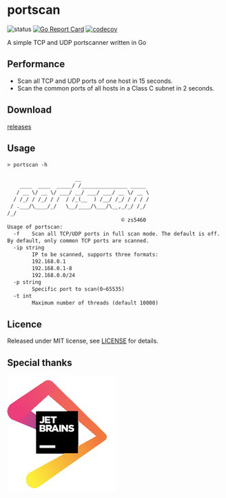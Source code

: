 # portscan

![status](https://img.shields.io/github/workflow/status/zs5460/test/release)
[![Go Report Card](https://goreportcard.com/badge/github.com/zs5460/test)](https://goreportcard.com/report/github.com/zs5460/test)
[![codecov](https://codecov.io/gh/zs5460/test/branch/main/graph/badge.svg?token=b7aeunEgyb)](https://codecov.io/gh/zs5460/test)

A simple TCP and UDP portscanner written in Go

## Performance

* Scan all TCP and UDP ports of one host in 15 seconds.
* Scan the common ports of all hosts in a Class C subnet in 2 seconds.

## Download

[releases](https://github.com/zs5460/portscan/releases/latest)

## Usage

```shell
> portscan -h

                      __                      
    ____  ____  _____/ /_______________ _____ 
   / __ \/ __ \/ ___/ __/ ___/ ___/ __ \/ __ \
  / /_/ / /_/ / /  / /_(__  ) /__/ /_/ / / / /
 / .___/\____/_/   \__/____/\___/\__,_/_/ /_/ 
/_/                                           
                                     © zs5460
Usage of portscan:
  -f    Scan all TCP/UDP ports in full scan mode. The default is off. By default, only common TCP ports are scanned.
  -ip string
        IP to be scanned, supports three formats:
        192.168.0.1
        192.168.0.1-8
        192.168.0.0/24
  -p string
        Specific port to scan(0~65535)
  -t int
        Maximum number of threads (default 10000)
```

## Licence

Released under MIT license, see [LICENSE](LICENSE) for details.

## Special thanks

[![goland](jetbrains.png)](https://www.jetbrains.com/?from=portscan)
